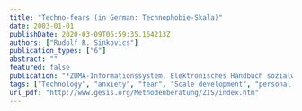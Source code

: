 ```yaml
---
title: "Techno-fears (in German: Technophobie-Skala)"
date: 2003-01-01
publishDate: 2020-03-09T06:59:35.164213Z
authors: ["Rudolf R. Sinkovics"]
publication_types: ["6"]
abstract: ""
featured: false
publication: "*ZUMA-Informationssystem, Elektronisches Handbuch sozialwissenschaftlicher Erhebungsinstrumente. Version 7.00*"
tags: ["Technology", "anxiety", "fear", "Scale development", "personal failure", "human vs. machine ambiguity", "convenience"]
url_pdf: "http://www.gesis.org/Methodenberatung/ZIS/index.htm"
---
```


